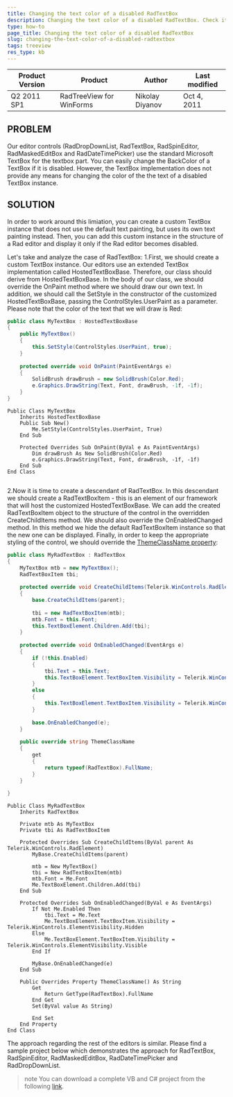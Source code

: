 ```yaml
---
title: Changing the text color of a disabled RadTextBox
description: Changing the text color of a disabled RadTextBox. Check it now!
type: how-to
page_title: Changing the text color of a disabled RadTextBox
slug: changing-the-text-color-of-a-disabled-radtextbox
tags: treeview
res_type: kb
---
```


|Product Version|Product|Author|Last modified|
|----|----|----|----|
|Q2 2011 SP1|RadTreeView for WinForms|Nikolay Diyanov|Oct 4, 2011|

 
## PROBLEM  
   
Our editor controls (RadDropDownList, RadTextBox, RadSpinEditor, RadMaskedEditBox and RadDateTimePicker) use the standard Microsoft TextBox for the textbox part. You can easily change the BackColor of a TextBox if it is disabled. However, the TextBox implementation does not provide any means for changing the color of the the text of a disabled TextBox instance.  
   
## SOLUTION  
   
In order to work around this limiation, you can create a custom TextBox instance that does not use the default text painting, but uses its own text painting instead. Then, you can add this custom instance in the structure of a Rad editor and display it only if the Rad editor becomes disabled.  
   
Let's take and analyze the case of RadTextBox: 
1.First, we should create a custom TextBox instance. Our editors use an extended TextBox implementation called HostedTextBoxBase. Therefore, our class should derive from HostedTextBoxBase. In the body of our class, we should override the OnPaint method where we should draw our own text. In addition, we should call the SetStyle in the constructor of the customized HostedTextBoxBase, passing the ControlStyles.UserPaint as a parameter. Please note that the color of the text that we will draw is Red:
    
````C#
public class MyTextBox : HostedTextBoxBase
{
    public MyTextBox()
    {
        this.SetStyle(ControlStyles.UserPaint, true);
    }
  
    protected override void OnPaint(PaintEventArgs e)
    {
        SolidBrush drawBrush = new SolidBrush(Color.Red); 
        e.Graphics.DrawString(Text, Font, drawBrush, -1f, -1f);
    }
}

````
````VB.NET
Public Class MyTextBox
	Inherits HostedTextBoxBase
	Public Sub New()
		Me.SetStyle(ControlStyles.UserPaint, True)
	End Sub

	Protected Overrides Sub OnPaint(ByVal e As PaintEventArgs)
		Dim drawBrush As New SolidBrush(Color.Red)
		e.Graphics.DrawString(Text, Font, drawBrush, -1f, -1f)
	End Sub
End Class


```` 

2.Now it is time to create a descendant of RadTextBox. In this descendant we should create a RadTextBoxItem - this is an element of our framework that will host the customized HostedTextBoxBase. We can add the created RadTextBoxItem object to the structure of the control in the overridden CreateChildItems method. We should also override the OnEnabledChanged method. In this method we hide the default RadTextBoxItem instance so that the new one can be displayed. Finally, in order to keep the appropriate styling of the control, we should override the [ThemeClassName property](http://docs.telerik.com/help/winforms/tpf-inherit-themes-from-radcontrols-derivatives.html):   
 
````C#
public class MyRadTextBox : RadTextBox
{       
    MyTextBox mtb = new MyTextBox();
    RadTextBoxItem tbi;
  
    protected override void CreateChildItems(Telerik.WinControls.RadElement parent)
    {
        base.CreateChildItems(parent);
  
        tbi = new RadTextBoxItem(mtb);
        mtb.Font = this.Font;
        this.TextBoxElement.Children.Add(tbi);     
    }
  
    protected override void OnEnabledChanged(EventArgs e)
    {
        if (!this.Enabled)
        {
            tbi.Text = this.Text;
            this.TextBoxElement.TextBoxItem.Visibility = Telerik.WinControls.ElementVisibility.Hidden;
        }
        else
        {
            this.TextBoxElement.TextBoxItem.Visibility = Telerik.WinControls.ElementVisibility.Visible;
        }
  
        base.OnEnabledChanged(e);
    }
  
    public override string ThemeClassName
    {
        get
        {
            return typeof(RadTextBox).FullName;
        }
    }
  
}

````
````VB.NET
Public Class MyRadTextBox
    Inherits RadTextBox

    Private mtb As MyTextBox
	Private tbi As RadTextBoxItem

	Protected Overrides Sub CreateChildItems(ByVal parent As Telerik.WinControls.RadElement)
		MyBase.CreateChildItems(parent)

        mtb = New MyTextBox()
		tbi = New RadTextBoxItem(mtb)
		mtb.Font = Me.Font
		Me.TextBoxElement.Children.Add(tbi)
	End Sub

	Protected Overrides Sub OnEnabledChanged(ByVal e As EventArgs)
		If Not Me.Enabled Then
			tbi.Text = Me.Text
			Me.TextBoxElement.TextBoxItem.Visibility = Telerik.WinControls.ElementVisibility.Hidden
		Else
			Me.TextBoxElement.TextBoxItem.Visibility = Telerik.WinControls.ElementVisibility.Visible
		End If

		MyBase.OnEnabledChanged(e)
	End Sub

    Public Overrides Property ThemeClassName() As String
        Get
            Return GetType(RadTextBox).FullName
        End Get
        Set(ByVal value As String)

        End Set
    End Property
End Class

```` 

The approach regarding the rest of the editors is similar. Please find a sample project below which demonstrates the approach for RadTextBox, RadSpinEditor, RadMaskedEditBox, RadDateTimePicker and RadDropDownList.

>note You can download a complete VB and C# project from the following [link](https://github.com/telerik/winforms-sdk/tree/master/Editors/DisabledEditorsColor).

